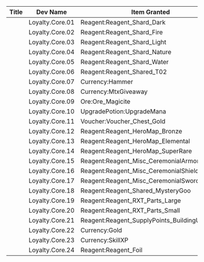 | Title | Dev Name | Item Granted | Quantity | Currency | Currency Sub Type | Price |
| ----- | -------- | ------------ | -------- | -------- | ----------------- | ----- |
|  | Loyalty.Core.01 | Reagent:Reagent_Shard_Dark | -1 | GameItem | Reagent:Reagent_Loyalty | 1 |
|  | Loyalty.Core.02 | Reagent:Reagent_Shard_Fire | -1 | GameItem | Reagent:Reagent_Loyalty | 1 |
|  | Loyalty.Core.03 | Reagent:Reagent_Shard_Light | -1 | GameItem | Reagent:Reagent_Loyalty | 1 |
|  | Loyalty.Core.04 | Reagent:Reagent_Shard_Nature | -1 | GameItem | Reagent:Reagent_Loyalty | 1 |
|  | Loyalty.Core.05 | Reagent:Reagent_Shard_Water | -1 | GameItem | Reagent:Reagent_Loyalty | 1 |
|  | Loyalty.Core.06 | Reagent:Reagent_Shared_T02 | -1 | GameItem | Reagent:Reagent_Loyalty | 1 |
|  | Loyalty.Core.07 | Currency:Hammer | -1 | GameItem | Reagent:Reagent_Loyalty | 1 |
|  | Loyalty.Core.08 | Currency:MtxGiveaway | -1 | GameItem | Reagent:Reagent_Loyalty | 1 |
|  | Loyalty.Core.09 | Ore:Ore_Magicite | -1 | GameItem | Reagent:Reagent_Loyalty | 1 |
|  | Loyalty.Core.10 | UpgradePotion:UpgradeMana | -1 | GameItem | Reagent:Reagent_Loyalty | 1 |
|  | Loyalty.Core.11 | Voucher:Voucher_Chest_Gold | -1 | GameItem | Reagent:Reagent_Loyalty | 5 |
|  | Loyalty.Core.12 | Reagent:Reagent_HeroMap_Bronze | -1 | GameItem | Reagent:Reagent_Loyalty | 3 |
|  | Loyalty.Core.13 | Reagent:Reagent_HeroMap_Elemental | -1 | GameItem | Reagent:Reagent_Loyalty | 1 |
|  | Loyalty.Core.14 | Reagent:Reagent_HeroMap_SuperRare | -1 | GameItem | Reagent:Reagent_Loyalty | 3 |
|  | Loyalty.Core.15 | Reagent:Reagent_Misc_CeremonialArmor | -1 | GameItem | Reagent:Reagent_Loyalty | 25 |
|  | Loyalty.Core.16 | Reagent:Reagent_Misc_CeremonialShield | -1 | GameItem | Reagent:Reagent_Loyalty | 7 |
|  | Loyalty.Core.17 | Reagent:Reagent_Misc_CeremonialSword | -1 | GameItem | Reagent:Reagent_Loyalty | 2 |
|  | Loyalty.Core.18 | Reagent:Reagent_Shared_MysteryGoo | -1 | GameItem | Reagent:Reagent_Loyalty | 15 |
|  | Loyalty.Core.19 | Reagent:Reagent_RXT_Parts_Large | -1 | GameItem | Reagent:Reagent_Loyalty | 10 |
|  | Loyalty.Core.20 | Reagent:Reagent_RXT_Parts_Small | -1 | GameItem | Reagent:Reagent_Loyalty | 1 |
|  | Loyalty.Core.21 | Reagent:Reagent_SupplyPoints_BuildingUpgrade | -1 | GameItem | Reagent:Reagent_Loyalty | 1 |
|  | Loyalty.Core.22 | Currency:Gold | -1 | GameItem | Reagent:Reagent_Loyalty | 1 |
|  | Loyalty.Core.23 | Currency:SkillXP | -1 | GameItem | Reagent:Reagent_Loyalty | 1 |
|  | Loyalty.Core.24 | Reagent:Reagent_Foil | -1 | GameItem | Reagent:Reagent_Loyalty | 1 |
